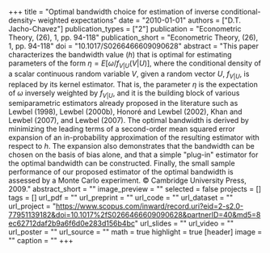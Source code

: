+++
title = "Optimal bandwidth choice for estimation of inverse conditional-density- weighted expectations"
date = "2010-01-01"
authors = ["D.T. Jacho-Chavez"]
publication_types = ["2"]
publication = "Econometric Theory, (26), 1, pp. 94-118"
publication_short = "Econometric Theory, (26), 1, pp. 94-118"
doi = "10.1017/S0266466609090628"
abstract = "This paper characterizes the bandwidth value ($h$) that is optimal for estimating parameters of the form $\eta = E [\omega/f_{V|U} (V|U)]$, where the conditional density of a scalar continuous random variable $V$, given a random vector $U$, $f_{V|U}$, is replaced by its kernel estimator. That is, the parameter $\eta$ is the expectation of $\omega$ inversely weighted by $f_{V|U}$, and it is the building block of various semiparametric estimators already proposed in the literature such as Lewbel (1998), Lewbel (2000b), Honoré and Lewbel (2002), Khan and Lewbel (2007), and Lewbel (2007). The optimal bandwidth is derived by minimizing the leading terms of a second-order mean squared error expansion of an in-probability approximation of the resulting estimator with respect to $h$. The expansion also demonstrates that the bandwidth can be chosen on the basis of bias alone, and that a simple "plug-in" estimator for the optimal bandwidth can be constructed. Finally, the small sample performance of our proposed estimator of the optimal bandwidth is assessed by a Monte Carlo experiment. © Cambridge University Press, 2009."
abstract_short = ""
image_preview = ""
selected = false
projects = []
tags = []
url_pdf = ""
url_preprint = ""
url_code = ""
url_dataset = ""
url_project = "https://www.scopus.com/inward/record.uri?eid=2-s2.0-77951139182&doi=10.1017%2fS0266466609090628&partnerID=40&md5=8ec62712daf2b9a6f6d0e283d156b4bc"
url_slides = ""
url_video = ""
url_poster = ""
url_source = ""
math = true
highlight = true
[header]
image = ""
caption = ""
+++
